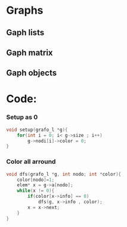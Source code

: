 # Graphs

## Gaph lists

## Gaph matrix

## Gaph objects

# Code:

### Setup as 0

```c
void setup(grafo_l *g){
    for(int i = 0; i< g->size ; i++)
        g->nodi[i]->color = 0;
}
```

### Color all arround

```c
void dfs(grafo_l *g, int nodo; int *color){
    color[nodo]=1;
    elem* x = g->a[nodo];
    while(x != 0){
        if(color[x->info] == 0)
            dfs(g, x->info , color);
        x = x->next;
    }
}
```
